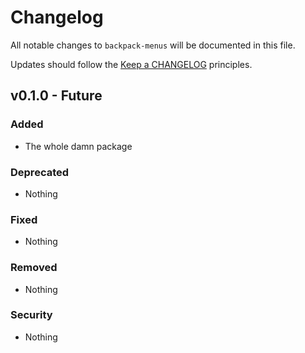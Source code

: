 # Changelog

All notable changes to `backpack-menus` will be documented in this file.

Updates should follow the [Keep a CHANGELOG](http://keepachangelog.com/) principles.

## v0.1.0 - Future

### Added
- The whole damn package

### Deprecated
- Nothing

### Fixed
- Nothing

### Removed
- Nothing

### Security
- Nothing
